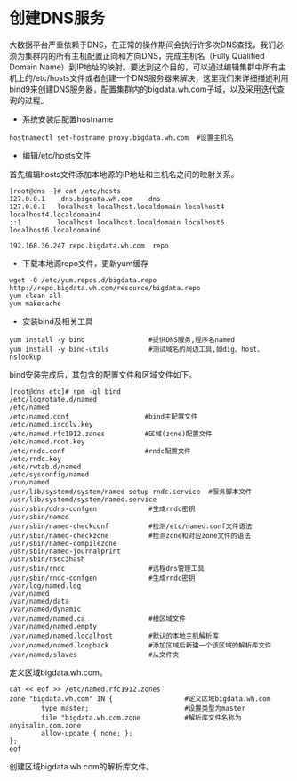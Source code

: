 # 创建DNS服务

大数据平台严重依赖于DNS，在正常的操作期间会执行许多次DNS查找，我们必须为集群内的所有主机配置正向和方向DNS，完成主机名（Fully Qualified Domain Name）到IP地址的映射。要达到这个目的，可以通过编辑集群中所有主机上的/etc/hosts文件或者创建一个DNS服务器来解决，这里我们来详细描述利用bind9来创建DNS服务器，配置集群内的bigdata.wh.com子域，以及采用迭代查询的过程。

* 系统安装后配置hostname

```
hostnamectl set-hostname proxy.bigdata.wh.com  #设置主机名
```

* 编辑/etc/hosts文件

首先编辑hosts文件添加本地源的IP地址和主机名之间的映射关系。

```
[root@dns ~]# cat /etc/hosts
127.0.0.1    dns.bigdata.wh.com    dns
127.0.0.1   localhost localhost.localdomain localhost4 localhost4.localdomain4
::1         localhost localhost.localdomain localhost6 localhost6.localdomain6

192.168.36.247 repo.bigdata.wh.com  repo
```

* 下载本地源repo文件，更新yum缓存

```
wget -O /etc/yum.repos.d/bigdata.repo http://repo.bigdata.wh.com/resource/bigdata.repo
yum clean all
yum makecache
```

* 安装bind及相关工具

```
yum install -y bind                #提供DNS服务,程序名named
yum install -y bind-utils          #测试域名的周边工具,如dig、host、nslookup
```

bind安装完成后，其包含的配置文件和区域文件如下。

```
[root@dns etc]# rpm -ql bind
/etc/logrotate.d/named
/etc/named
/etc/named.conf                   #bind主配置文件
/etc/named.iscdlv.key
/etc/named.rfc1912.zones          #区域(zone)配置文件
/etc/named.root.key
/etc/rndc.conf                    #rndc配置文件
/etc/rndc.key
/etc/rwtab.d/named
/etc/sysconfig/named
/run/named
/usr/lib/systemd/system/named-setup-rndc.service  #服务脚本文件
/usr/lib/systemd/system/named.service
/usr/sbin/ddns-confgen             #生成rndc密钥
/usr/sbin/named
/usr/sbin/named-checkconf          #检测/etc/named.conf文件语法
/usr/sbin/named-checkzone          #检测zone和对应zone文件的语法
/usr/sbin/named-compilezone
/usr/sbin/named-journalprint
/usr/sbin/nsec3hash
/usr/sbin/rndc                     #远程dns管理工具
/usr/sbin/rndc-confgen             #生成rndc密钥
/var/log/named.log
/var/named
/var/named/data
/var/named/dynamic
/var/named/named.ca                #根区域文件
/var/named/named.empty
/var/named/named.localhost         #默认的本地主机解析库
/var/named/named.loopback          #添加区域后新建一个该区域的解析库文件
/var/named/slaves                  #从文件夹
```

定义区域bigdata.wh.com。

```
cat << eof >> /etc/named.rfc1912.zones
zone "bigdata.wh.com" IN {                  #定义区域bigdata.wh.com
        type master;                        #设置类型为master
        file "bigdata.wh.com.zone           #解析库文件名称为anyisalin.com.zone
        allow-update { none; };
};
eof
```

创建区域bigdata.wh.com的解析库文件。

```

```



